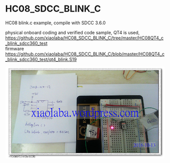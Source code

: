 # HC08_SDCC_BLINK_C
HC08 blink.c example, compile with SDCC 3.6.0


physical onboard coding and verified code sample, QT4 is used,  
https://github.com/xiaolaba/HC08_SDCC_BLINK_C/tree/master/HC08QT4_c_blink_sdcc360_test  
firmware https://github.com/xiaolaba/HC08_SDCC_BLINK_C/blob/master/HC08QT4_c_blink_sdcc360_test/qt4_blink.S19  

![alt text](https://github.com/xiaolaba/HC08_SDCC_BLINK_C/blob/master/HC08QT4_c_blink_sdcc360_test/nEO_IMG_IMAG7352.jpg)




